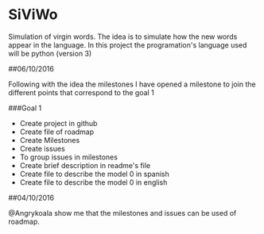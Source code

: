 # SiViWo
Simulation of virgin words.  The idea is to simulate how the new words appear in the language.  In this project the programation's language used will be python (version 3)

##06/10/2016

Following with the idea the milestones I have opened a milestone to join the different points that correspond to the goal 1

###Goal 1
* Create project in github
* Create file of roadmap
* Create Milestones
* Create issues
* To group issues in milestones
* Create brief description in readme's file
* Create file to describe the model 0 in spanish
* Create file to describe the model 0 in english


##04/10/2016

@Angrykoala show me that the milestones and issues can be used of roadmap.

